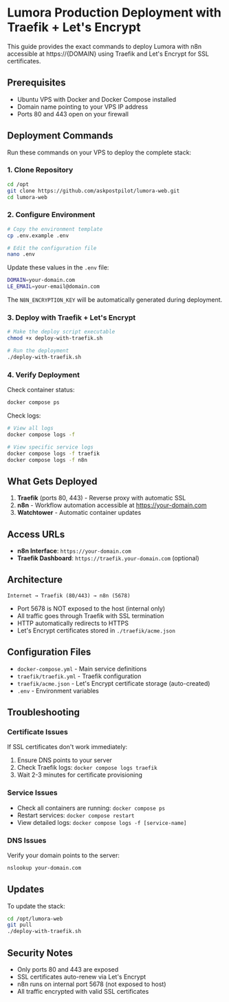 # Lumora Production Deployment with Traefik + Let's Encrypt

This guide provides the exact commands to deploy Lumora with n8n accessible at https://{DOMAIN} using Traefik and Let's Encrypt for SSL certificates.

## Prerequisites

- Ubuntu VPS with Docker and Docker Compose installed
- Domain name pointing to your VPS IP address
- Ports 80 and 443 open on your firewall

## Deployment Commands

Run these commands on your VPS to deploy the complete stack:

### 1. Clone Repository
```bash
cd /opt
git clone https://github.com/askpostpilot/lumora-web.git
cd lumora-web
```

### 2. Configure Environment
```bash
# Copy the environment template
cp .env.example .env

# Edit the configuration file
nano .env
```

Update these values in the `.env` file:
```bash
DOMAIN=your-domain.com
LE_EMAIL=your-email@domain.com
```

The `N8N_ENCRYPTION_KEY` will be automatically generated during deployment.

### 3. Deploy with Traefik + Let's Encrypt
```bash
# Make the deploy script executable
chmod +x deploy-with-traefik.sh

# Run the deployment
./deploy-with-traefik.sh
```

### 4. Verify Deployment

Check container status:
```bash
docker compose ps
```

Check logs:
```bash
# View all logs
docker compose logs -f

# View specific service logs
docker compose logs -f traefik
docker compose logs -f n8n
```

## What Gets Deployed

1. **Traefik** (ports 80, 443) - Reverse proxy with automatic SSL
2. **n8n** - Workflow automation accessible at https://your-domain.com
3. **Watchtower** - Automatic container updates

## Access URLs

- **n8n Interface**: `https://your-domain.com`
- **Traefik Dashboard**: `https://traefik.your-domain.com` (optional)

## Architecture

```
Internet → Traefik (80/443) → n8n (5678)
```

- Port 5678 is NOT exposed to the host (internal only)
- All traffic goes through Traefik with SSL termination
- HTTP automatically redirects to HTTPS
- Let's Encrypt certificates stored in `./traefik/acme.json`

## Configuration Files

- `docker-compose.yml` - Main service definitions
- `traefik/traefik.yml` - Traefik configuration
- `traefik/acme.json` - Let's Encrypt certificate storage (auto-created)
- `.env` - Environment variables

## Troubleshooting

### Certificate Issues
If SSL certificates don't work immediately:
1. Ensure DNS points to your server
2. Check Traefik logs: `docker compose logs traefik`
3. Wait 2-3 minutes for certificate provisioning

### Service Issues
- Check all containers are running: `docker compose ps`
- Restart services: `docker compose restart`
- View detailed logs: `docker compose logs -f [service-name]`

### DNS Issues
Verify your domain points to the server:
```bash
nslookup your-domain.com
```

## Updates

To update the stack:
```bash
cd /opt/lumora-web
git pull
./deploy-with-traefik.sh
```

## Security Notes

- Only ports 80 and 443 are exposed
- SSL certificates auto-renew via Let's Encrypt
- n8n runs on internal port 5678 (not exposed to host)
- All traffic encrypted with valid SSL certificates